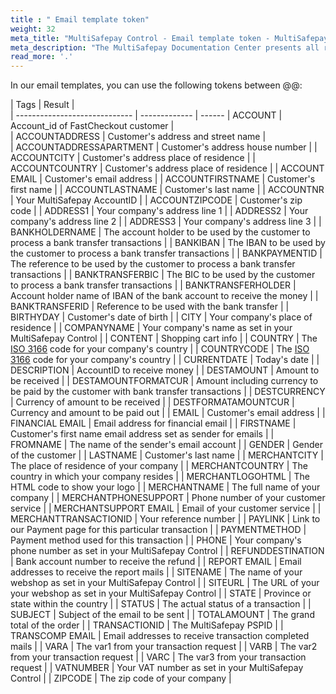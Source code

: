 ```yaml
---
title : " Email template token"
weight: 32
meta_title: "MultiSafepay Control - Email template token - MultiSafepay Docs"
meta_description: "The MultiSafepay Documentation Center presents all relevant information about our Plugins and API. You can also find support pages for Payment Methods, Tools and General Questions as well as the contact details of our Support and Integration Teams."
read_more: '.'
---
```


In our email templates, you can use the following tokens between @@:

| Tags                          |     Result    |      
| ----------------------------- | ------------- | ------
| ACCOUNT                       | Account_id of FastCheckout customer |   
| ACCOUNTADDRESS                | Customer's address and street name   |  
| ACCOUNTADDRESSAPARTMENT       | Customer's address house number |
| ACCOUNTCITY                   | Customer's address place of residence |
| ACCOUNTCOUNTRY                | Customer's address place of residence |
| ACCOUNT EMAIL                 | Customer's email address |
| ACCOUNTFIRSTNAME              | Customer's first name |
| ACCOUNTLASTNAME               | Customer's last name |
| ACCOUNTNR                     | Your MultiSafepay AccountID |
| ACCOUNTZIPCODE                | Customer's zip code |
| ADDRESS1                      | Your company's address line 1 |
| ADDRESS2                      | Your company's address line 2 |
| ADDRESS3                      | Your company's address line 3 |
| BANKHOLDERNAME                | The account holder to be used by the customer to process a bank transfer transactions |
| BANKIBAN                      | The IBAN to be used by the customer to process a bank transfer transactions |
| BANKPAYMENTID                 | The reference to be used by the customer to process a bank transfer transactions |
| BANKTRANSFERBIC               | The BIC to be used by the customer to process a bank transfer transactions |
| BANKTRANSFERHOLDER            |  Account holder name of IBAN of the bank account to receive the money |
| BANKTRANSFERID                |  Reference to be used with the bank transfer |
| BIRTHYDAY                     | Customer's date of birth |
| CITY                          | Your company's place of residence |
| COMPANYNAME                   | Your company's name as set in your MultiSafepay Control |
| CONTENT                       |  Shopping cart info |
| COUNTRY                       |  The [ISO 3166](https://www.iso.org/iso-3166-country-codes.html) code for your company's country |
| COUNTRYCODE                   | The [ISO 3166](https://www.iso.org/iso-3166-country-codes.html) code for your company's country |
| CURRENTDATE                   | Today's date |
| DESCRIPTION                   | AccountID to receive money |
| DESTAMOUNT                    | Amount to be received |
| DESTAMOUNTFORMATCUR           | Amount including currency to be paid by the customer with bank transfer transactions |
| DESTCURRENCY                  | Currency of amount to be received |
| DESTFORMATAMOUNTCUR           | Currency and amount to be paid out |
| EMAIL                         | Customer's email address |
| FINANCIAL EMAIL               | Email address for financial email |
| FIRSTNAME                     | Customer's first name email address set as sender for emails |
| FROMNAME                      | The name of the sender's email account |
| GENDER                        | Gender of the customer |
| LASTNAME                      | Customer's last name |
| MERCHANTCITY                  | The place of residence of your company |
| MERCHANTCOUNTRY               | The country in which your company resides |
| MERCHANTLOGOHTML              | The HTML code to show your logo |
| MERCHANTNAME                  | The full name of your company |
| MERCHANTPHONESUPPORT          | Phone number of your customer service |
| MERCHANTSUPPORT EMAIL         | Email of your customer service |
| MERCHANTTRANSACTIONID         | Your reference number |
| PAYLINK                       | Link to our Payment page for this particular transaction |
| PAYMENTMETHOD                 | Payment method used for this transaction |
| PHONE                         | Your company's phone number as set in your MultiSafepay Control |
| REFUNDDESTINATION             | Bank account number to receive the refund |
| REPORT EMAIL                  | Email addresses to receive the report mails |
| SITENAME                      | The name of your webshop as set in your MultiSafepay Control |
| SITEURL                       | The URL of your your webshop as set in your MultiSafepay Control |
| STATE                         | Province or state within the country |
| STATUS                        | The actual status of a transaction |
| SUBJECT                       | Subject of the email to be sent |
| TOTALAMOUNT                   | The grand total of the order |
| TRANSACTIONID                 | The MultiSafepay PSPID |
| TRANSCOMP EMAIL               | Email addresses to receive transaction completed mails |
| VARA                          | The var1 from your transaction request |
| VARB                          | The var2 from your transaction request |
| VARC                          | The var3 from your transaction request |
| VATNUMBER                     | Your VAT number as set in your MultiSafepay Control |
| ZIPCODE                       | The zip code of your company |
